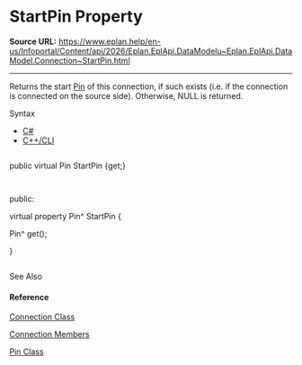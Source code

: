 # StartPin Property

**Source URL:** https://www.eplan.help/en-us/Infoportal/Content/api/2026/Eplan.EplApi.DataModelu~Eplan.EplApi.DataModel.Connection~StartPin.html

---

Returns the start [Pin](Eplan.EplApi.DataModelu~Eplan.EplApi.DataModel.Pin.html) of this connection, if such exists (i.e. if the connection is connected on the source side). Otherwise, NULL is returned.

Syntax

- [C#](#i-syntax-CS)
- [C++/CLI](#i-syntax-CPP2005)

```
```
public virtual Pin StartPin {get;}
```
```

```
```
public:
virtual property Pin^ StartPin {
   Pin^ get();
}
```
```



See Also

#### Reference

[Connection Class](Eplan.EplApi.DataModelu~Eplan.EplApi.DataModel.Connection.html)
  
[Connection Members](Eplan.EplApi.DataModelu~Eplan.EplApi.DataModel.Connection_members.html)
  
[Pin Class](Eplan.EplApi.DataModelu~Eplan.EplApi.DataModel.Pin.html)